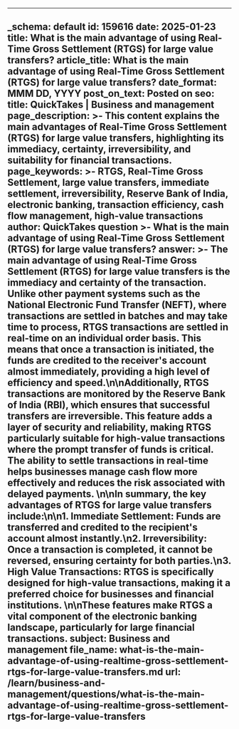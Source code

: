 
---
_schema: default
id: 159616
date: 2025-01-23
title: What is the main advantage of using Real-Time Gross Settlement (RTGS) for large value transfers?
article_title: What is the main advantage of using Real-Time Gross Settlement (RTGS) for large value transfers?
date_format: MMM DD, YYYY
post_on_text: Posted on
seo:
  title: QuickTakes | Business and management
  page_description: >-
    This content explains the main advantages of Real-Time Gross Settlement (RTGS) for large value transfers, highlighting its immediacy, certainty, irreversibility, and suitability for financial transactions.
  page_keywords: >-
    RTGS, Real-Time Gross Settlement, large value transfers, immediate settlement, irreversibility, Reserve Bank of India, electronic banking, transaction efficiency, cash flow management, high-value transactions
author: QuickTakes
question >-
    What is the main advantage of using Real-Time Gross Settlement (RTGS) for large value transfers?
answer: >-
    The main advantage of using Real-Time Gross Settlement (RTGS) for large value transfers is the immediacy and certainty of the transaction. Unlike other payment systems such as the National Electronic Fund Transfer (NEFT), where transactions are settled in batches and may take time to process, RTGS transactions are settled in real-time on an individual order basis. This means that once a transaction is initiated, the funds are credited to the receiver's account almost immediately, providing a high level of efficiency and speed.\n\nAdditionally, RTGS transactions are monitored by the Reserve Bank of India (RBI), which ensures that successful transfers are irreversible. This feature adds a layer of security and reliability, making RTGS particularly suitable for high-value transactions where the prompt transfer of funds is critical. The ability to settle transactions in real-time helps businesses manage cash flow more effectively and reduces the risk associated with delayed payments. \n\nIn summary, the key advantages of RTGS for large value transfers include:\n\n1. **Immediate Settlement**: Funds are transferred and credited to the recipient's account almost instantly.\n2. **Irreversibility**: Once a transaction is completed, it cannot be reversed, ensuring certainty for both parties.\n3. **High Value Transactions**: RTGS is specifically designed for high-value transactions, making it a preferred choice for businesses and financial institutions. \n\nThese features make RTGS a vital component of the electronic banking landscape, particularly for large financial transactions.
subject: Business and management
file_name: what-is-the-main-advantage-of-using-realtime-gross-settlement-rtgs-for-large-value-transfers.md
url: /learn/business-and-management/questions/what-is-the-main-advantage-of-using-realtime-gross-settlement-rtgs-for-large-value-transfers
---

&nbsp;